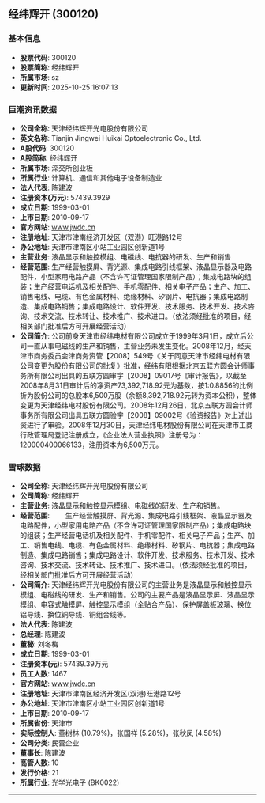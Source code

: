 ## 经纬辉开 (300120)

### 基本信息

- **股票代码**: 300120
- **股票简称**: 经纬辉开
- **所属市场**: sz
- **更新时间**: 2025-10-25 16:07:13

### 巨潮资讯数据

- **公司全称**: 天津经纬辉开光电股份有限公司
- **英文名称**: Tianjin Jingwei Huikai Optoelectronic Co., Ltd.
- **A股代码**: 300120
- **A股简称**: 经纬辉开
- **所属市场**: 深交所创业板
- **所属行业**: 计算机、通信和其他电子设备制造业
- **法人代表**: 陈建波
- **注册资本(万元)**: 57439.3929
- **成立日期**: 1999-03-01
- **上市日期**: 2010-09-17
- **官方网站**: www.jwdc.cn
- **注册地址**: 天津市津南经济开发区（双港）旺港路12号
- **办公地址**: 天津市津南区小站工业园区创新道1号
- **主营业务**: 液晶显示和触控模组、电磁线、电抗器的研发、生产和销售
- **经营范围**: 生产经营触摸屏、背光源、集成电路引线框架、液晶显示器及电路配件，小型家用电路产品（不含许可证管理国家限制产品）；集成电路块的组装；生产经营电话机及相关配件、手机零配件、相关电子产品；生产、加工、销售电线、电缆、有色金属材料、绝缘材料、矽钢片、电抗器；集成电路制造、集成电路销售；集成电路设计、软件开发、技术服务、技术开发、技术咨询、技术交流、技术转让、技术推广、技术进口。（依法须经批准的项目，经相关部门批准后方可开展经营活动）
- **公司简介**: 公司前身天津市经纬电材有限公司成立于1999年3月1日，成立后公司一直从事电磁线的生产和销售，主营业务未发生变化。2008年12月，经天津市商务委员会津商务资管【2008】549号《关于同意天津市经纬电材有限公司变更为股份有限公司的批复》批准，经纬有限根据北京五联方圆会计师事务所有限公司出具的五联方圆审字【2008】09017号《审计报告》，以截至2008年8月31日审计后的净资产73,392,718.92元为基数，按1:0.8856的比例折为股份公司的总股本6,500万股（余额8,392,718.92元转为资本公积），整体变更为天津经纬电材股份有限公司。2008年12月26日，北京五联方圆会计师事务所有限公司出具五联方圆验字【2008】09002号《验资报告》对上述出资进行了审验。2008年12月30日，天津经纬电材股份有限公司在天津市工商行政管理局登记注册成立，《企业法人营业执照》注册号为：120000400066133，注册资本为6,500万元。

### 雪球数据

- **公司全称**: 天津经纬辉开光电股份有限公司
- **公司简称**: 经纬辉开
- **主营业务**: 液晶显示和触控显示模组、电磁线的研发、生产和销售。
- **经营范围**: 　　生产经营触摸屏、背光源、集成电路引线框架、液晶显示器及电路配件，小型家用电路产品（不含许可证管理国家限制产品）；集成电路块的组装；生产经营电话机及相关配件、手机零配件、相关电子产品；生产、加工、销售电线、电缆、有色金属材料、绝缘材料、矽钢片、电抗器；集成电路制造、集成电路销售；集成电路设计、软件开发、技术服务、技术开发、技术咨询、技术交流、技术转让、技术推广、技术进口。（依法须经批准的项目，经相关部门批准后方可开展经营活动）
- **公司简介**: 天津经纬辉开光电股份有限公司的主营业务是液晶显示和触控显示模组、电磁线的研发、生产和销售。公司的主要产品是液晶显示屏、液晶显示模组、电容式触摸屏、触控显示模组（全贴合产品）、保护屏盖板玻璃、换位铝导线、换位铜导线、铜组合线等。
- **法人代表**: 陈建波
- **总经理**: 陈建波
- **董秘**: 刘冬梅
- **成立日期**: 1999-03-01
- **注册资本(元)**: 57439.39万元
- **员工人数**: 1467
- **官方网站**: www.jwdc.cn
- **注册地址**: 天津市津南区经济开发区(双港)旺港路12号
- **办公地址**: 天津市津南区小站工业园区创新道1号
- **上市日期**: 2010-09-17
- **所属省份**: 天津市
- **实际控制人**: 董树林 (10.79%)，张国祥 (5.28%)，张秋凤 (4.58%)
- **公司分类**: 民营企业
- **董事长**: 陈建波
- **高管人数**: 10
- **发行价格**: 21
- **所属行业**: 光学光电子 (BK0022)

---